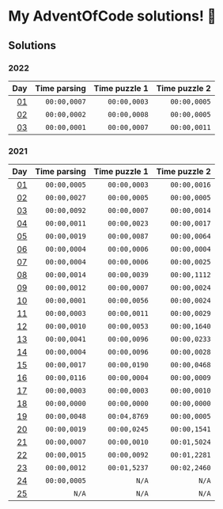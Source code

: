 # My AdventOfCode solutions! 🎄 

## Solutions

### 2022
| Day                        | Time parsing | Time puzzle 1 | Time puzzle 2 |
| -------------------------: | -----------: | ------------: | ------------: |
| [01](/Solutions/Y2021/D01) | `00:00,0007` |  `00:00,0003` |  `00:00,0005` |
| [02](/Solutions/Y2021/D02) | `00:00,0002` |  `00:00,0008` |  `00:00,0005` |
| [03](/Solutions/Y2021/D03) | `00:00,0001` |  `00:00,0007` |  `00:00,0011` |

### 2021
| Day                        | Time parsing | Time puzzle 1 | Time puzzle 2 |
| -------------------------: | -----------: | ------------: | ------------: |
| [01](/Solutions/Y2021/D01) | `00:00,0005` |  `00:00,0003` |  `00:00,0016` |
| [02](/Solutions/Y2021/D02) | `00:00,0027` |  `00:00,0005` |  `00:00,0005` |
| [03](/Solutions/Y2021/D03) | `00:00,0092` |  `00:00,0007` |  `00:00,0014` |
| [04](/Solutions/Y2021/D04) | `00:00,0011` |  `00:00,0023` |  `00:00,0017` |
| [05](/Solutions/Y2021/D05) | `00:00,0019` |  `00:00,0087` |  `00:00,0064` |
| [06](/Solutions/Y2021/D06) | `00:00,0004` |  `00:00,0006` |  `00:00,0004` |
| [07](/Solutions/Y2021/D07) | `00:00,0004` |  `00:00,0006` |  `00:00,0025` |
| [08](/Solutions/Y2021/D08) | `00:00,0014` |  `00:00,0039` |  `00:00,1112` |
| [09](/Solutions/Y2021/D09) | `00:00,0012` |  `00:00,0007` |  `00:00,0024` |
| [10](/Solutions/Y2021/D10) | `00:00,0001` |  `00:00,0056` |  `00:00,0024` |
| [11](/Solutions/Y2021/D11) | `00:00,0003` |  `00:00,0011` |  `00:00,0029` |
| [12](/Solutions/Y2021/D12) | `00:00,0010` |  `00:00,0053` |  `00:00,1640` |
| [13](/Solutions/Y2021/D13) | `00:00,0041` |  `00:00,0096` |  `00:00,0233` |
| [14](/Solutions/Y2021/D14) | `00:00,0004` |  `00:00,0096` |  `00:00,0028` |
| [15](/Solutions/Y2021/D15) | `00:00,0017` |  `00:00,0190` |  `00:00,0468` |
| [16](/Solutions/Y2021/D16) | `00:00,0116` |  `00:00,0004` |  `00:00,0009` |
| [17](/Solutions/Y2021/D17) | `00:00,0003` |  `00:00,0003` |  `00:00,0010` |
| [18](/Solutions/Y2021/D18) | `00:00,0000` |  `00:00,0000` |  `00:00,0000` |
| [19](/Solutions/Y2021/D19) | `00:00,0048` |  `00:04,8769` |  `00:00,0005` |
| [20](/Solutions/Y2021/D20) | `00:00,0019` |  `00:00,0245` |  `00:00,1541` |
| [21](/Solutions/Y2021/D21) | `00:00,0007` |  `00:00,0010` |  `00:01,5024` |
| [22](/Solutions/Y2021/D22) | `00:00,0015` |  `00:00,0092` |  `00:01,2281` |
| [23](/Solutions/Y2021/D23) | `00:00,0012` |  `00:01,5237` |  `00:02,2460` |
| [24](/Solutions/Y2021/D24) | `00:00,0005` |         `N/A` |         `N/A` |
| [25](/Solutions/Y2021/D25) |        `N/A` |         `N/A` |         `N/A` |


